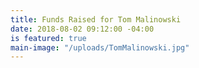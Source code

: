 ```yaml
---
title: Funds Raised for Tom Malinowski
date: 2018-08-02 09:12:00 -04:00
is featured: true
main-image: "/uploads/TomMalinowski.jpg"
---
```


